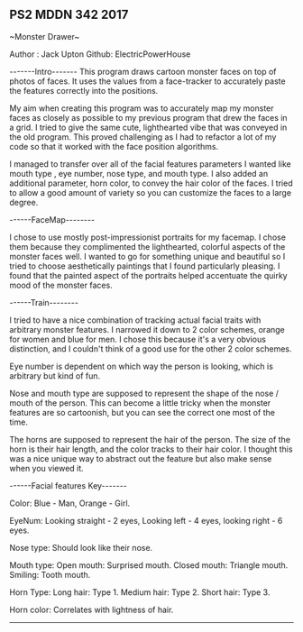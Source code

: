 ## PS2 MDDN 342 2017

~Monster Drawer~

Author : Jack Upton
Github: ElectricPowerHouse

-------Intro-------
This program draws cartoon monster faces on top of photos of faces.
It uses the values from a face-tracker to accurately paste the features correctly into the positions.

My aim when creating this program was to accurately map my monster faces as closely as possible
to my previous program that drew the faces in a grid. I tried to give the same cute, lighthearted
vibe that was conveyed in the old program. This proved challenging as I had to refactor a lot of my code so that
it worked with the face position algorithms.

I managed to transfer over all of the facial features parameters I wanted like mouth type , eye number, nose
type, and mouth type. I also added an additional parameter, horn color, to convey the hair color of the faces.
I tried to allow a good amount of variety so you can customize the faces to a large degree.


------FaceMap--------

I chose to use mostly post-impressionist portraits for my facemap. I chose them because they complimented the
lighthearted, colorful aspects of the monster faces well. I wanted to go for something unique and
beautiful so I tried to choose aesthetically paintings that I found particularly pleasing.
I found that the painted aspect of the portraits helped accentuate the quirky mood of the monster faces.

------Train--------

I tried to have a nice combination of tracking actual facial traits with arbitrary monster features.
I narrowed it down to 2 color schemes, orange for women and blue for men. I chose this because it's
a very obvious distinction, and I couldn't think of a good use for the other 2 color schemes.

Eye number is dependent on which way the person is looking, which is arbitrary but kind of fun.

Nose and mouth type are supposed to represent the shape of the nose / mouth of the person. This can
become a little tricky when the monster features are so cartoonish, but you can see the correct one
most of the time.

The horns are supposed to represent the hair of the person. The size of the horn is their hair length,
and the color tracks to their hair color. I thought this was a nice unique way to abstract out the
feature but also make sense when you viewed it.

------Facial features Key-------

Color: Blue - Man, Orange - Girl.

EyeNum: Looking straight - 2 eyes, Looking left - 4 eyes, looking right - 6 eyes.

Nose type: Should look like their nose.

Mouth type: Open mouth: Surprised mouth. Closed mouth: Triangle mouth. Smiling: Tooth mouth.

Horn Type: Long hair: Type 1. Medium hair: Type 2. Short hair: Type 3.

Horn color: Correlates with lightness of hair.

---------------------------------
